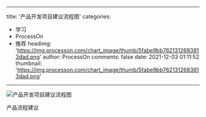 
---
title: '产品开发项目建议流程图'
categories: 
 - 学习
 - ProcessOn
 - 推荐
headimg: 'https://img.processon.com/chart_image/thumb/5fabe9bb7621312683813dad.png'
author: ProcessOn
comments: false
date: 2021-12-03 01:11:52
thumbnail: 'https://img.processon.com/chart_image/thumb/5fabe9bb7621312683813dad.png'
---

<div>   
<img class="thumb" alt="产品开发项目建议流程图" src="https://img.processon.com/chart_image/thumb/5fabe9bb7621312683813dad.png" referrerpolicy="no-referrer">
<p>产品流程建议</p>  
</div>
            